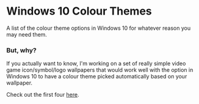 # Windows 10 Colour Themes
A list of the colour theme options in Windows 10 for whatever reason you may need them.

### But, why?
If you actually want to know, I'm working on a set of really simple video game icon/symbol/logo wallpapers that would work well with the option in Windows 10 to have a colour theme picked automatically based on your wallpaper.

Check out the first four [here](http://blog.zerooctave.ca/post/180891587770/first-four-of-a-series-of-wallpapers-im-working).
